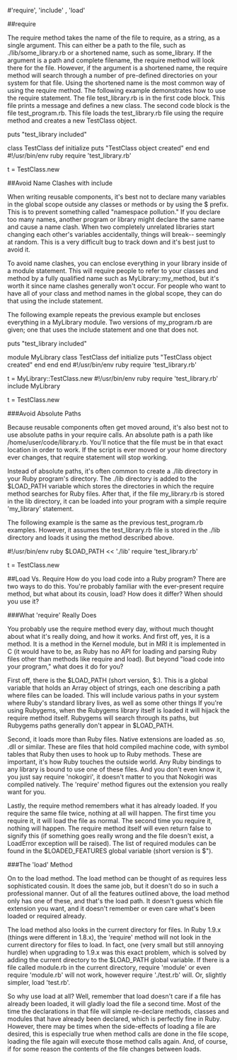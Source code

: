 #'require', 'include' , 'load'

##require

The require method takes the name of the file to require, as a string, as a single argument. This can either be a path to the file, such as ./lib/some_library.rb or a shortened name, such as some_library. If the argument is a path and complete filename, the require method will look there for the file. However, if the argument is a shortened name, the require method will search through a number of pre-defined directories on your system for that file. Using the shortened name is the most common way of using the require method.
The following example demonstrates how to use the require statement. The file test_library.rb is in the first code block. This file prints a message and defines a new class. The second code block is the file test_program.rb. This file loads the test_library.rb file using the require method and creates a new TestClass object.

puts "test_library included"

class TestClass
  def initialize
    puts "TestClass object created"
  end
end
#!/usr/bin/env ruby
require 'test_library.rb'

t = TestClass.new

##Avoid Name Clashes with include

When writing reusable components, it's best not to declare many variables in the global scope outside any classes or methods or by using the $ prefix. This is to prevent something called "namespace pollution." If you declare too many names, another program or library might declare the same name and cause a name clash. When two completely unrelated libraries start changing each other's variables accidentally, things will break-- seemingly at random. This is a very difficult bug to track down and it's best just to avoid it.

To avoid name clashes, you can enclose everything in your library inside of a module statement. This will require people to refer to your classes and method by a fully qualified name such as MyLibrary::my_method, but it's worth it since name clashes generally won't occur. For people who want to have all of your class and method names in the global scope, they can do that using the include statement.

The following example repeats the previous example but encloses everything in a MyLibrary module. Two versions of my_program.rb are given; one that uses the include statement and one that does not.

puts "test_library included"

module MyLibrary
  class TestClass
    def initialize
      puts "TestClass object created"
    end
  end
end
#!/usr/bin/env ruby
require 'test_library.rb'

t = MyLibrary::TestClass.new
#!/usr/bin/env ruby
require 'test_library.rb'
include MyLibrary

t = TestClass.new

###Avoid Absolute Paths

Because reusable components often get moved around, it's also best not to use absolute paths in your require calls. An absolute path is a path like /home/user/code/library.rb. You'll notice that the file must be in that exact location in order to work. If the script is ever moved or your home directory ever changes, that require statement will stop working.

Instead of absolute paths, it's often common to create a ./lib directory in your Ruby program's directory. The ./lib directory is added to the $LOAD_PATH variable which stores the directories in which the require method searches for Ruby files. After that, if the file my_library.rb is stored in the lib directory, it can be loaded into your program with a simple require 'my_library' statement.

The following example is the same as the previous test_program.rb examples. However, it assumes the test_library.rb file is stored in the ./lib directory and loads it using the method described above.

#!/usr/bin/env ruby
$LOAD_PATH << './lib'
require 'test_library.rb'

t = TestClass.new


##Load Vs. Require
How do you load code into a Ruby program? There are two ways to do this. You're probably familiar with the ever-present require method, but what about its cousin, load? How does it differ? When should you use it?

###What 'require' Really Does

You probably use the require method every day, without much thought about what it's really doing, and how it works. And first off, yes, it is a method. It is a method in the Kernel module, but in MRI it is implemented in C (it would have to be, as Ruby has no API for loading and parsing Ruby files other than methods like require and load). But beyond "load code into your program," what does it do for you?

First off, there is the $LOAD_PATH (short version, $:). This is a global variable that holds an Array object of strings, each one describing a path where files can be loaded. This will include various paths in your system where Ruby's standard library lives, as well as some other things If you're using Rubygems, when the Rubygems library itself is loaded it will hijack the require method itself. Rubygems will search through its paths, but Rubygems paths generally don't appear in $LOAD_PATH.

Second, it loads more than Ruby files. Native extensions are loaded as .so, .dll or similar. These are files that hold compiled machine code, with symbol tables that Ruby then uses to hook up to Ruby methods. These are important, it's how Ruby touches the outside world. Any Ruby bindings to any library is bound to use one of these files. And you don't even know it, you just say require 'nokogiri', it doesn't matter to you that Nokogiri was compiled natively. The 'require' method figures out the extension you really want for you.

Lastly, the require method remembers what it has already loaded. If you require the same file twice, nothing at all will happen. The first time you require it, it will load the file as normal. The second time you require it, nothing will happen. The require method itself will even return false to signify this (if something goes really wrong and the file doesn't exist, a LoadError exception will be raised). The list of required modules can be found in the $LOADED_FEATURES global variable (short version is $").

###The 'load' Method

On to the load method. The load method can be thought of as requires less sophisticated cousin. It does the same job, but it doesn't do so in such a professional manner. Out of all the features outlined above, the load method only has one of these, and that's the load path. It doesn't guess which file extension you want, and it doesn't remember or even care what's been loaded or required already.

The load method also looks in the current directory for files. In Ruby 1.9.x (things were different in 1.8.x), the 'require' method will not look in the current directory for files to load. In fact, one (very small but still annoying hurdle) when upgrading to 1.9.x was this exact problem, which is solved by adding the current directory to the $LOAD_PATH global variable. If there is a file called module.rb in the current directory, require 'module' or even require 'module.rb' will not work, however require './test.rb' will. Or, slightly simpler, load 'test.rb'.

So why use load at all? Well, remember that load doesn't care if a file has already been loaded, it will gladly load the file a second time. Most of the time the declarations in that file will simple re-declare methods, classes and modules that have already been declared, which is perfectly fine in Ruby. However, there may be times when the side-effects of loading a file are desired, this is especially true when method calls are done in the file scope, loading the file again will execute those method calls again. And, of course, if for some reason the contents of the file changes between loads.


